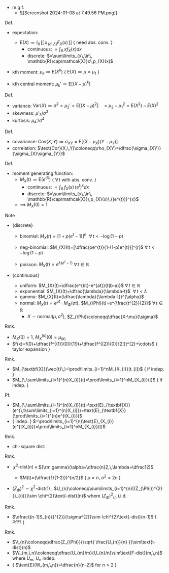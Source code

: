 
- m.g.f.
	-  ![[Screenshot 2024-01-08 at 7.49.56 PM.png]]

Def.
- expectation:
	- $\text{E}(X)\coloneqq I_{\mathbb{R}\,}[[\,x\,{}_{(d,\,\Delta)}F_{X}(x)\,]]$            { need abs. conv. }
		- continuous:  $={\displaystyle\int}_{\mathbb{R}}\,xf_{X}(x)dx$
		- discrete:    $=\sum\limits_{x\,\in\, \mathbb{R}\cap\mathcal{X}}x\,p_{X}(x)$
	
- kth moment:          $\mu_{k}\coloneqq\text{E}(X^{k})$        { $\text{E}(X)\coloneqq\mu=\mu_{1}$ }
- kth central moment:  $\mu_{k}'\coloneqq\text{E}[(X-\mu)^{k}]$

Def.
- variance:  $\text{Var}(X)\coloneqq \sigma^{2}=\mu_{2}'=\text{E}[(X-\mu)^{2}]$
	                 $\,\,\,\,=\mu_{2}-{\mu_{1}}^{2}=\text{E}(X^{2})-E(X)^{2}$
- skewness:  $\mu'_{3}/\sigma^{3}$
- kurtosis:  $\mu_{4}'/\sigma^{4}$

Def.
- covariance:   $\text{Cov}(X,\,Y)\coloneqq\sigma_{XY}=\text{E}[(X-\mu_{X})(Y-\mu_{Y})]$
- correlation:  $\text{Cor}(X,\,Y)\coloneqq\rho_{XY}=\dfrac{\sigma_{XY}}{\sigma_{X}\sigma_{Y}}$

Def.
- moment generating function:
	- $M_{X}(t)\coloneqq\text{E}(e^{tX})$                       { $\forall\,t$ with abs. conv. }
		- continuous:  $={\displaystyle\int}_{\mathbb{R}}\,f_{X}(x)\,{(e^{t})}^{x}dx$
		- discrete:    $=\sum\limits_{x\,\in\, \mathbb{R}\cap\mathcal{X}}\,p_{X}(x)\,{(e^{t})}^{x}$
	- $\implies$ $M_{X}(0)=1$

Note
- {discrete}
	- binomial:      $M_{X}(t)=[1+p(e^{t}-1)]^{n}$   $\,\,\forall\,t<-\log(1-p)$
	- neg-binomial:  $M_{X}(t)=[\dfrac{pe^{t}}{1-(1-p)e^{t}}]^{r}$   $\forall\,t<-\log(1-p)$
	
	- poisson:       $M_{X}(t)=e^{\lambda(e^{t}-1)}$     $\forall\,t \in \mathbb{R}$
	
- {continuous}
	- uniform:       $M_{X}(t)=\dfrac{e^{bt}-e^{at}}{t(b-a)}$   $\forall\,t \in \mathbb{R}$
	- exponential:   $M_{X}(t)=\dfrac{\lambda}{\lambda-t}$     $\,\,\forall\,t < \lambda$
	- gamma:         $M_{X}(t)=(\dfrac{\lambda}{\lambda-t})^{\alpha}$
	- normal:        $M_{X}(t)=e^{\mu t}\cdot M_{\Phi}(\sigma t)$, $M_{\Phi}(t)=e^{\frac{t^{2}}{2}}$  $\forall\,t \in \mathbb{R}$
		- $X \sim\text{normal}(\mu,\,\sigma^{2})$,  $Z_{\Phi}\coloneqq\dfrac{X-\mu}{\sigma}$


Rmk.
- $M_{X}(0)=1$,  ${M_{X}}^{(k)}(0)=\mu_{(k)}$
- $f(x)=f(0)+\dfrac{f^{(1)}(0)}{1!}t+\dfrac{f^{(2)}(0)}{2!}t^{2}+\cdots$  { taylor expansion }

Rmk.
- $M_{\textbf{X}}(\vec{t}\,)=\prod\limits_{i=1}^nM_{X_{i}}(t_{i})$  { if indep. }
- $M_{\,\sum\limits_{i=1}^{n}X_{i}}(t)=\prod\limits_{i=1}^nM_{X_{i}}(t)$  { if indep. }

Pf.
- $M_{\,\sum\limits_{i=1}^{n}X_{i}}(t)=\text{E}_{\textbf{X}}(e^{\,t\sum\limits_{i=1}^{n}X_{i}})=\text{E}_{\textbf{X}}(\prod\limits_{i=1}^{n}e^{tX_{i}})$
- { indep. } $=\prod\limits_{i=1}^{n}\text{E}_{X_{i}}(e^{tX_{i}})=\prod\limits_{i=1}^nM_{X_{i}}(t)$


Rmk.
- chi-square dist:  

Rmk.
- $\,\chi^{2}\text{-dist}(n)$ $\equiv$ ${\rm gamma}(\alpha=\dfrac{n}2,\,\lambda=\dfrac12)$
	- $M(t)=(\dfrac{1}{1-2t})^{n/2}$  { $\mu=n$, $\sigma^{2}=2n$ }

- $(Z_{\Phi})^{2}\sim\chi^{2}\text{-dist}(1)$ ,  $U_{n}\coloneqq\sum\limits_{i=1}^{n}[(Z_{\Phi})^{2}{}_{(i)}]\sim \chi^{2}\text{-dist}(n)$  where  ${(Z_{\Phi})^{2}}_{(i)}$  i.i.d.

Rmk.
- $\dfrac{(n-1)S_{n}{}^{2}}{\sigma^{2}}\sim \chi^{2}\text{-dist}(n-1)$  { Pf?? }

Rmk.
- $V_{n}\coloneqq\dfrac{Z_{\Phi}}{\sqrt{ \frac{U_{n}}{n} }}\sim\text{t-dist}(n)$
- $W_{m,\,n}\coloneqq\dfrac{U_{m}/m}{U_{n}/n}\sim\text{F-dist}(m,\,n)$  where  $U_{m}$, $U_{n}$  indep.
- { $\text{E}(W_{m,\,n})=\dfrac{n}{n-2}$  for $n>2$ }

